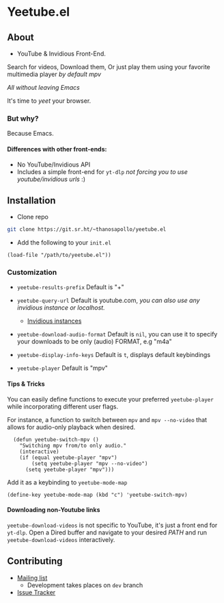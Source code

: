 # Yeetube.el

## About 
- YouTube & Invidious Front-End.

Search for videos,
Download them,
Or just play them using your favorite multimedia player *by default mpv*

*All without leaving Emacs*

It's time to *yeet* your browser. 

### But why?

Because Emacs.

#### Differences with other front-ends:
- No YouTube/Invidious API 
- Includes a simple front-end for `yt-dlp` *not forcing you to use youtube/invidious urls* :)

## Installation

- Clone repo 
``` bash
git clone https://git.sr.ht/~thanosapollo/yeetube.el 
```

- Add the following to your `init.el`

``` emacs-lisp
(load-file "/path/to/yeetube.el"))
```


### Customization 
- `yeetube-results-prefix` Default is "+"

- `yeetube-query-url` Default is youtube.com, *you can also use any invidious instance or localhost.*
  - [Invidious instances](https://docs.invidious.io/instances/)

- `yeetube-download-audio-format` Default is `nil`, you can use it to
specify your downloads to be only (audio) FORMAT, e.g "m4a"

- `yeetube-display-info-keys` Default is `t`, displays default keybindings

- `yeetube-player` Default is "mpv"

#### Tips & Tricks

You can easily define functions to execute your preferred
`yeetube-player` while incorporating different user flags. 

For instance, a function to switch between `mpv` and `mpv --no-video`
that allows for audio-only playback when desired.

``` emacs-lisp
  (defun yeetube-switch-mpv ()
    "Switching mpv from/to only audio."
    (interactive)
    (if (equal yeetube-player "mpv")
	    (setq yeetube-player "mpv --no-video")
      (setq yeetube-player "mpv")))
```
Add it as a keybinding to `yeetube-mode-map`

``` emacs-lisp
(define-key yeetube-mode-map (kbd "c") 'yeetube-switch-mpv)
```
#### Downloading non-Youtube links 

`yeetube-download-videos` is not specific to YouTube, it's just a
front end for `yt-dlp`. Open a Dired buffer and navigate to your
desired *PATH* and run `yeetube-download-videos` interactively.


## Contributing 

- [Mailing list](https://lists.sr.ht/~thanosapollo/yeetube.el)
  - Development takes places on `dev` branch  
- [Issue Tracker](https://todo.sr.ht/~thanosapollo/yeetube.el)



